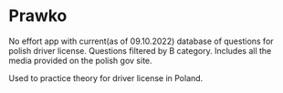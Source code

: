 # Prawko
No effort app with current(as of 09.10.2022) database of questions for polish driver license.
Questions filtered by B category.
Includes all the media provided on the polish gov site.

Used to practice theory for driver license in Poland.
